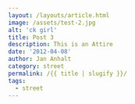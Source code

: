 ```yaml
---
layout: /layouts/article.html
image: /assets/test-2.jpg
alt: 'ck girl'
title: Post 3
description: This is an Attire
date: '2012-04-08'
author: Jan Anhalt
category: street
permalink: /{{ title | slugify }}/
tags:
  - street
---
```

